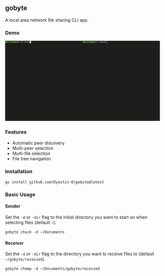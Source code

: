 ## gobyte

A local area network file sharing CLI app. 

### Demo

![Demo](demo/demo.gif)

### Features

- Automatic peer discovery
- Multi-peer selection
- Multi-file selection
- File tree navigation

### Installation

```
go install github.com/Dyastin-0/gobyte@latest
```

### Basic Usage

#### Sender

Set the `-d` or `-dir` flag to the initial directory you want to start on when selecting files (default `~`).

```
gobyte chuck -d ~/Documents
```

#### Receiver

Set the `-d` or `-dir` flag to the directory you want to receive files to (default `~/gobyte/received`).

```
gobyte chomp -d ~/Documents/gobyte/received
```
